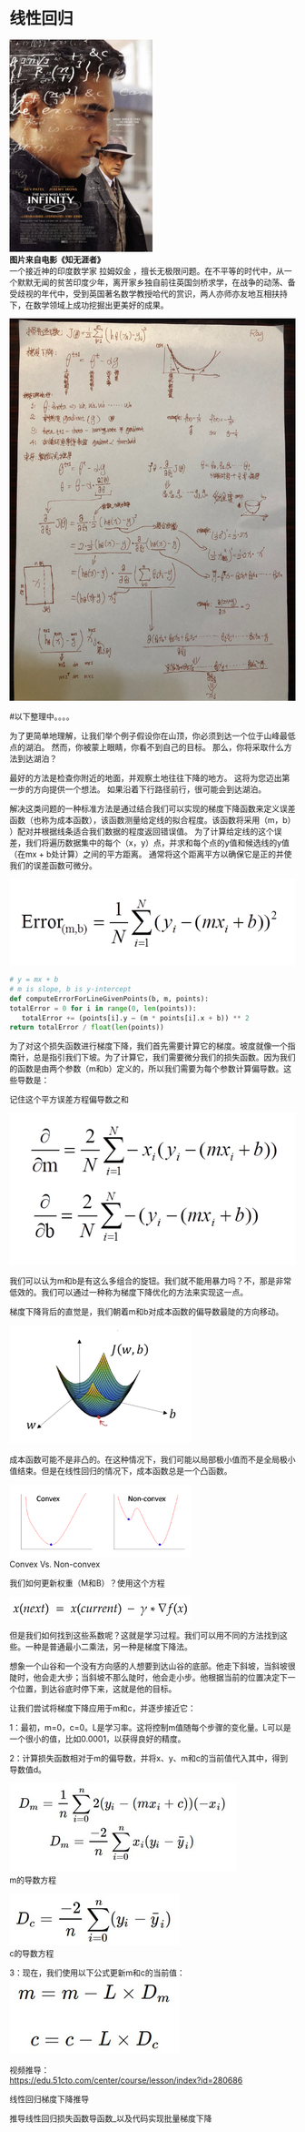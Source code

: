 # 线性回归
<img border="0" src="images/infinity.jpg" width="50%" height="50%"/></br>
**图片来自电影《知无涯者》** </br>
一个接近神的印度数学家 拉姆奴金 ，擅长无极限问题。在不平等的时代中，从一个默默无闻的贫苦印度少年，离开家乡独自前往英国剑桥求学，在战争的动荡、备受歧视的年代中，受到英国著名数学教授哈代的赏识，两人亦师亦友地互相扶持下，在数学领域上成功挖掘出更美好的成果。</br>


![mathmaticLR](images/lr/lrEquatiionRay.png)</br>




#以下整理中。。。。






为了更简单地理解，让我们举个例子假设你在山顶，你必须到达一个位于山峰最低点的湖泊。 然而，你被蒙上眼睛，你看不到自己的目标。 那么，你将采取什么方法到达湖泊？

最好的方法是检查你附近的地面，并观察土地往往下降的地方。 这将为您迈出第一步的方向提供一个想法。 如果沿着下行路径前行，很可能会到达湖泊。

解决这类问题的一种标准方法是通过结合我们可以实现的梯度下降函数来定义误差函数（也称为成本函数），该函数测量给定线的拟合程度。该函数将采用（m，b） ）配对并根据线条适合我们数据的程度返回错误值。 为了计算给定线的这个误差，我们将遍历数据集中的每个（x，y）点，并求和每个点的y值和候选线的y值（在mx + b处计算）之间的平方距离。 通常将这个距离平方以确保它是正的并使我们的误差函数可微分。

![linerRegressionExamples](images/lr/lrEquation15.png)</br>

```py
# y = mx + b 
# m is slope, b is y-intercept 
def computeErrorForLineGivenPoints(b, m, points): 
totalError = 0 for i in range(0, len(points)): 
   totalError += (points[i].y — (m * points[i].x + b)) ** 2 
return totalError / float(len(points))
```

为了对这个损失函数进行梯度下降，我们首先需要计算它的梯度。坡度就像一个指南针，总是指引我们下坡。为了计算它，我们需要微分我们的损失函数。因为我们的函数是由两个参数（m和b）定义的，所以我们需要为每个参数计算偏导数。这些导数是：

记住这个平方误差方程偏导数之和

![linerRegressionExamples](images/lr/lrEquation16.png)</br>


我们可以认为m和b是有这么多组合的旋钮。我们就不能用暴力吗？不，那是非常低效的。我们可以通过一种称为梯度下降优化的方法来实现这一点。

梯度下降背后的直觉是，我们朝着m和b对成本函数的偏导数最陡的方向移动。

![linerRegressionExamples](images/lr/lrShow3.png)</br>

成本函数可能不是非凸的。在这种情况下，我们可能以局部极小值而不是全局极小值结束。但是在线性回归的情况下，成本函数总是一个凸函数。

![linerRegressionExamples](images/lr/lrShow4.png)</br>
Convex Vs. Non-convex

我们如何更新权重（M和B）？使用这个方程

![linerRegressionExamples](images/lr/lrEquation17.png)</br>

但是我们如何找到这些系数呢？这就是学习过程。我们可以用不同的方法找到这些。一种是普通最小二乘法，另一种是梯度下降法。

想象一个山谷和一个没有方向感的人想要到达山谷的底部。他走下斜坡，当斜坡很陡时，他会走大步；当斜坡不那么陡时，他会走小步。他根据当前的位置决定下一个位置，到达谷底时停下来，这就是他的目标。

让我们尝试将梯度下降应用于m和c，并逐步接近它：

1：最初，m=0，c=0。L是学习率。这将控制m值随每个步骤的变化量。L可以是一个很小的值，比如0.0001，以获得良好的精度。

2：计算损失函数相对于m的偏导数，并将x、y、m和c的当前值代入其中，得到导数值d。

![linerRegressionExamples](images/lr/lrEquation18.jpeg)</br>
m的导数方程

![linerRegressionExamples](images/lr/lrEquation19.jpeg)</br>
c的导数方程

3：现在，我们使用以下公式更新m和c的当前值：
![linerRegressionExamples](images/lr/lrEquation20.jpeg)</br>

视频推导：</br>
https://edu.51cto.com/center/course/lesson/index?id=280686

线性回归梯度下降推导

推导线性回归损失函数导函数_以及代码实现批量梯度下降

